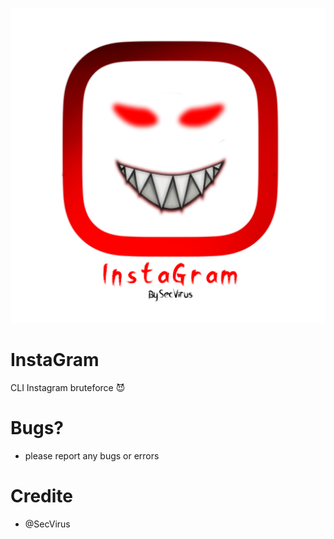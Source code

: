 ![logo](logo/InstaGram4.png)
# InstaGram
CLI Instagram bruteforce 😈

# Bugs?
  - please report any bugs or errors

# Credite
  - @SecVirus
